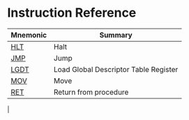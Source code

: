 # Instruction Reference

| **Mnemonic** | **Summary** |
|-|-|
| [HLT](./instructions/HLT.md) | Halt |
| [JMP](./instructions/JMP.md) | Jump |
| [LGDT](./instructions/LGDT.md) | Load Global Descriptor Table Register |
| [MOV](./instructions/MOV.md) | Move |
| [RET](./instructions/RET.md) | Return from procedure |
|
